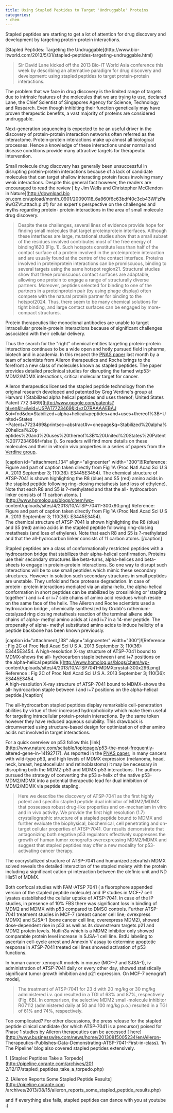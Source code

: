 ```yaml
---
title: Using Stapled Peptides to Target 'Undruggable' Proteins
categories:
- chem
---
```

Stapled peptides are starting to get a lot of attention for drug discovery and
development by targeting protein-protein interactions.
<!--more-->

[Stapled Peptides: Targeting the Undruggable](http://www.bio-
itworld.com/2013/5/31/stapled-peptides-targeting-undruggable.html)

> Sir David Lane kicked off the 2013 Bio-IT World Asia conference this week by
describing an alternative paradigm for drug discovery and development: using
stapled peptides to target protein-protein interactions.

The problem that we face in drug discovery is the limited range of targets due
to intrinsic features of the molecules that we are trying to use, declared
Lane, the Chief Scientist of Singapores Agency for Science, Technology and
Research. Even though inhibiting their function genetically may have proven
therapeutic benefits, a vast majority of proteins are considered undruggable.

Next-generation sequencing is expected to be an useful driver in the discovery
of protein-protein interaction networks often referred as the interactome.
Protein-protein interactions make up almost all biological processes. Hence a
knowledge of these interactions under normal and disease conditions provide
many attractive targets for therapeutic intervention.

Small molecule drug discovery has generally been unsuccessful in disrupting
protein-protein interactions because of a lack of candidate molecules that can
target shallow interacting protein faces involving many weak interactions.
Despite this general fact however, the readers are encouraged to read the
review [ by Jim Wells and Christopher McClendon in Nature](http://download.bio
on.com.cn/upload/month_0901/20090118_6a960f6c63bdf40c3cb43WFzPa9wOZVt.attach.p
df) for an expert's perspective on the challenges and myths regarding protein-
protein interactions in the area of small molecule drug discovery.

> Despite these challenges, several lines of evidence provide hope for finding
small molecules that target proteinprotein interfaces. Although these
interfaces are large, mutational studies show that a small subset of the
residues involved contributes most of the free energy of binding1620 (Fig. 1).
Such hotspots constitute less than half of the contact surface of a protein
involved in the proteinprotein interaction and are usually found at the centre
of the contact interface. Proteins involved in proteinprotein interactions can
be promiscuous, binding to several targets using the same hotspot region21.
Structural studies show that these promiscuous contact surfaces are adaptable,
allowing one protein to engage a range of structurally diverse partners.
Moreover, peptides selected for binding to one of the partners in a
proteinprotein pair (by using phage display) often compete with the natural
protein partner for binding to the hotspot2024. Thus, there seem to be many
chemical solutions for tight binding, and large contact surfaces can be
engaged by more-compact structures.

Protein therapeutics like monoclonal antibodies are unable to target
intracellular protein-protein interactions because of significant challenges
associated with their cellular delivery.

Thus the search for the "right" chemical entities targeting protein-protein
interactions continues to be a wide open and hotly pursued field in pharma,
biotech and in academia. In this respect the [PNAS
paper](http://www.pnas.org/content/110/36/E3445.full) last month by a team of
scientists from Aileron therapeutics and Roche brings to the forefront a new
class of molecules known as stapled peptides. The paper provides detailed
preclinical studies for disrupting the famed wtp53-MDM2/MDMX interactions,
critical molecular target for cancer.

Aileron therapeutics licensed the stapled peptide technology from the original
research developed and patented by Greg Verdine's group at Harvard
([Stabilized alpha helical peptides and uses thereof; United States Patent 772
3469](http://www.google.com/patents?hl=en&lr=&vid=USPAT7723469&id=zD7RAAAAEBAJ
&oi=fnd&dq=Stabilized+alpha+helical+peptides+and+uses+thereof%3B+United+States
+Patent+7723469&printsec=abstract#v=onepage&q=Stabilized%20alpha%20helical%20p
eptides%20and%20uses%20thereof%3B%20United%20States%20Patent%207723469&f=false
)). So readers will find more details on these molecules and their in vitro/in
vivo properties in a series of papers from the [Verdine
group](http://www.scrb.harvard.edu/lab/646/research/publications).

[caption id="attachment_134" align="aligncenter" width="300"]![Reference:
Figure and part of caption taken directly from Fig 1A \(Proc Natl Acad Sci U S
A. 2013 September 3; 110\(36\): E3445E3454\). The chemical structure of
ATSP-7041 is shown highlighting the R8 \(blue\) and S5 \(red\) amino acids in
the stapled peptide following ring-closing metathesis \(and loss of
ethylene\). Note that each R8 and S5 is ?-methylated and that the all-
hydrocarbon linker consists of 11 carbon atoms.
](http://www.homolog.us/blogs/chem/wp-
content/uploads/sites/4/2013/10/ATSP-70411-300x90.png) Reference: Figure and
part of caption taken directly from Fig 1A (Proc Natl Acad Sci U S A. 2013
September 3; 110(36): E3445E3454).  
The chemical structure of ATSP-7041 is shown highlighting the R8 (blue) and S5
(red) amino acids in the stapled peptide following ring-closing metathesis
(and loss of ethylene). Note that each R8 and S5 is ?-methylated and that the
all-hydrocarbon linker consists of 11 carbon atoms. [/caption]

Stapled peptides are a class of conformationally restricted peptides with a
hydrocarbon bridge that stabilizes their alpha-helical confirmation. Proteins
use their secondary structures like beta-turns, alpha-helices and beta-sheets
to engage in protein-protein interactions. So one way to disrupt such
interactions will be to use small peptides which mimic these secondary
structures. However in solution such secondary structures in small peptides
are unstable. They unfold and face protease degradation. In case of protein-
protein interactions mediated via an alpha-helix, the alpha-helical
conformation in short peptides can be stabilized by crosslinking or 'stapling
together' i and i+4 or i+7 side chains of amino acid residues which reside on
the same face of the helix. The Aileron and Roche scientists used a
hydrocarbon bridge , chemically synthesized by Grubb's ruthenium-catalyzed
ring closing metathesis reaction of the terminal alkene side chains of alpha-
methyl amino acids at i and i+7 in a 14-mer peptide. The propensity of alpha-
methyl substituted amino acids to induce helicity of a peptide backbone has
been known previously.

[caption id="attachment_138" align="aligncenter" width="300"]![Reference : Fig
2C of Proc Natl Acad Sci U S A. 2013 September 3; 110\(36\): E3445E3454.  A
high-resolution X-ray structure of ATSP-7041 bound to MDMX-shows the all-
hydrocarbon staple between i and i+7 positions on the alpha-helical
peptide.](http://www.homolog.us/blogs/chem/wp-
content/uploads/sites/4/2013/10/ATSP7041-MDMXcrystal-300x296.png) Reference :
Fig 2C of Proc Natl Acad Sci U S A. 2013 September 3; 110(36): E3445E3454.  
A high-resolution X-ray structure of ATSP-7041 bound to MDMX-shows the all-
hydrocarbon staple between i and i+7 positions on the alpha-helical
peptide.[/caption]

The all-hydrocarbon stapled peptides display remarkable cell-penetration
abilities by virtue of their increased hydrophobicity which make them useful
for targeting intracellular protein-protein interactions. By the same token
however they have reduced aqueous solubility. This drawback is circumvented
using structure-based design for optimization of other amino acids not
involved in target interactions.

For a quick overview on p53 follow this
[link](http://www.nature.com/scitable/topicpage/p53-the-most-frequently-
altered-gene-in-14192717). As reported in the [PNAS
paper](http://www.pnas.org/content/110/36/E3445.full), in many cancers with
wild-type p53, and high levels of MDMX expression (melanoma, head, neck,
breast, hepatocellular and retinoblastoma) it may be necessary in disrupting
both the MDM2-p53 and MDMX-p53 interactions. The authors pursued the strategy
of converting the p53 a-helix of the native p53-MDM2/MDMX into a potential
therapeutic lead for dual inhibition of MDM2/MDMX via peptide stapling.

> Here we describe the discovery of ATSP-7041 as the first highly potent and
specific stapled peptide dual inhibitor of MDM2/MDMX that possesses robust
drug-like properties and on-mechanism in vitro and in vivo activity. We
provide the first high resolution (1.7) crystallographic structure of a
stapled peptide bound to MDMX and further evaluate the biophysical,
biochemical, cell penetrating and on-target cellular properties of ATSP-7041.
Our results demonstrate that antagonizing both negative p53 regulators
effectively suppresses the growth of human tumor xenografts overexpressing
MDM2/MDMX and suggest that stapled peptides may offer a new modality for
p53-activating cancer therapy.

The cocrystallized structure of ATSP-7041 and humanized zebrafish MDMX solved
reveals the detailed interaction of the stapled moiety with the protein
including a significant cation-pi interaction between the olefinic unit and ND
His51 of MDMX.

Both confocal studies with FAM-ATSP 7041 ( a fluorophore appended version of
the stapled peptide molecule) and IP studies in MCF-7 cell lysates established
the cellular uptake of ATSP-7041. In case of the IP studies, in presence of
10% FBS there was significant loss in binding of MDM2 and MDMX with p53
compared to DMSO controls. Further ATSP-7041 treatment studies in MCF-7
(breast cancer cell line; ovrexpress MDMX) and SJSA-1 (bone cancer cell line;
overexpress MDM2), showed dose-dependent rise in p53 as well as its downstream
targets p21 and MDM2 protein levels. Nutlin3a which is a MDM2 inhibitor only
showed comparable protein level increase in SJSA-1 cell line. BrdU labeling to
ascertain cell-cycle arrest and Annexin V assay to determine apoptotic
response in ATSP-7041 treated cell lines showed activation of p53 functions.

In human cancer xenograft models in mouse (MCF-7 and SJSA-1), iv
administration of ATSP-7041 daily or every other day, showed statistically
significant tumor growth inhibition and p21 expression. On MCF-7 xenograft
model,

> The treatment of ATSP-7041 for 23 d with 20 mg/kg or 30 mg/kg administered
i.v. qod resulted in a TGI of 63% and 87%, respectively (Fig. 6B). In
comparison, the selective MDM2 small-molecule inhibitor RG7112 (administered
daily at 50 and 100 mg/kg p.o.) resulted in a TGI of 61% and 74%,
respectively.

Too complicated? For other discussions, the press release for the stapled
peptide clinical candidate (for which ATSP-7041 is a precursor) poised for
Phase 1 studies by Aileron therapeutics can be accessed [
here](http://www.businesswire.com/news/home/20130815005234/en/Aileron-
Therapeutics-Publishes-Data-Demonstrating-ATSP-7041-First-in-class). 'In The
Pipeline' blog also covered stapled peptides extensively.

1\. [Stapled Peptides Take a Torpedo](http://pipeline.corante.com/archives/201
2/12/17/stapled_peptides_take_a_torpedo.php)

2\. [Aileron Reports Some Stapled Peptide Results](http://pipeline.corante.com
/archives/2013/08/15/aileron_reports_some_stapled_peptide_results.php)

and if everything else fails, stapled peptides can dance with you at youtube
:)

